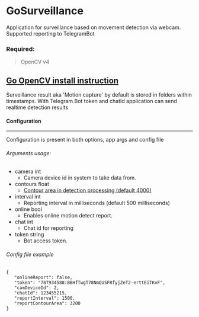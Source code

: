 # GoSurveillance
Application for surveillance based on movement detection via webcam. Supported reporting to TelegramBot
### Required:
>OpenCV v4

[Go OpenCV install instruction](gocv.io/x/gocv)
---
Surveillance result aka 'Motion capture' by default is stored in folders within timestamps.
With Telegram Bot token and chatId application can send realtime detection results

#### Configuration

---
Configuration is present in both options, app args and config file

###### Arguments usage:
- camera int
  - Camera device id in system to take data from.
- contours float
  - [Contour area in detection processing (default 4000)]((https://docs.opencv.org/3.3.0/d3/dc0/group__imgproc__shape.html#ga2c759ed9f497d4a618048a2f56dc97f1))
- interval int
  - Reporting interval in milliseconds (default 500 milliseconds)
- online bool
  - Enables online motion detect report.
- chat int
  - Chat id for reporting
- token string
  - Bot access token.
###### Config file example
```
{
   "onlineReport": false,
   "token": "787934588:BBHfTwgT78NmQUSFRfyjZeT2-erttEiTKvF",
   "camDeviceId": 2,
   "chatId": 123455215,
   "reportInterval": 1500,
   "reportContourArea": 3200
}
```
